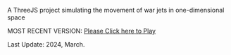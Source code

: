 A ThreeJS project simulating the movement of war jets in one-dimensional space

MOST RECENT VERSION: [Please Click here to Play](https://rawcdn.githack.com/alperenbutun/free-time-project/081c988/index.html)

Last Update: 2024, March.
